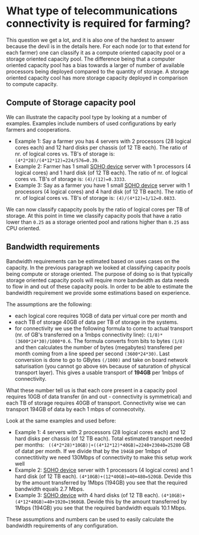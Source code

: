 # What type of telecommunications connectivity is required for farming?

This question we get a lot, and it is also one of the hardest to answer because the devil is in the details here. For each node (or to that extend for each farmer) one can classify it as a compute oriented capacity pool or a storage oriented capacity pool. The difference being that a computer oriented capacity pool has a bias towards a larger of number of available processors being deployed compared to the quantity of storage. A storage oriented capacity cool has more storage capacity deployed in comparison to compute capacity.

## Compute of Storage capacity pool

We can illustrate the capacity pool type by looking at a number of examples.  Examples include numbers of used configurations by early farmers and cooperations.
- Example 1:  Say a farmer you has 4 servers with 2 processors (28 logical cores each) and 12 hard disks per chassis (of 12 TB each).  The ratio of nr. of logical cores vs. TB's of storage is: ```(4*2*28)/(4*12*12)=224/576=0.39```.
- Example 2:  Farmer has 1 small [SOHO device](https://bettertoken.shop/product/sn1-soho-node-server/) server with 1 processors (4 logical cores) and 1 hard disk (of 12 TB each).  The ratio of nr. of logical cores vs. TB's of storage is: ```(4)/(12)=0.3333```.
- Example 3:  Say as a farmer you have 1 small [SOHO device](https://bettertoken.shop/product/sn1-soho-node-server/) server with 1 processors (4 logical cores) and 4 hard disk (of 12 TB each).  The ratio of nr. of logical cores vs. TB's of storage is: ```(4)/(4*12)=1/12=0.0833```.

We can now classify capapcity pools by the ratio of logical cores per TB of storage. At this point in time we classify capacity pools that have a ratio lower than ```0.25```  as a storage oriented pool and rations higher than ```0.25``` ass CPU oriented.

## Bandwidth requirements

Bandwidth requirements can be estimated based on uses cases on the capacity.  In the previous paragraph we looked at classifying capacity pools being compute or storage oriented.  The purpose of doing so is that typically storage oriented capacity pools will require more bandwidth as data needs to flow in and out of these capacity pools.  In order to be able to estimate the bandwidth requirement we provide some estimations based on experience.

The assumptions are the following:
- each logical core requires 10GB of data per virtual core per month and
- each TB of storage 40GB of data per TB of storage in the systems.
- for connectivity we use the following formula to come to actual transport (nr. of GB's transferred on a 1mbps connectivity line): ```(1/8)*(3600*24*30)/1000*0.6```.  The formula converts from bits to bytes ```(1/8)``` and then calculates the number of bytes (megabytes) transfered per month coming from a line speed per second ```(3600*24*30)```.  Last conversion is done to go to GBytes ```(/1000)``` and take on board network saturisation (you cannot go above ```60%``` because of saturation of physical transport layer).  This gives a usable transport of **194GB** per 1mbps of connectivity.

What these number tell us is that each core present in a capacity pool requires 10GB of data transfer (in and out - connectivity is symmetrical) and each TB of storage requires 40GB of transport.  Connectivity wise we can transport 194GB of data by each 1 mbps of connecotvity.

Look at the same examples and used before:

- Example 1: 4 servers with 2 processors (28 logical cores each) and 12 hard disks per chassis (of 12 TB each).  Total estimated transport needed per months: ``` ((4*2*28)*10GB)|+((4*12*12)*40GB)=2240+23040=25280``` GB of datat per month.  If we divide that by the ```194GB``` per 1mbps of connectitivity we need 130Mbps of connectivity to make this setup work well
- Example 2:  [SOHO device](https://bettertoken.shop/product/sn1-soho-node-server/) server with 1 processors (4 logical cores) and 1 hard disk (of 12 TB each).  ```(4*10GB)+(12*40GB)=40+480=520GB```. Devide this by the amount transferred by 1Mbps (194GB) you see that the required bandwidth equals 2.7 Mbps.
- Example 3:  [SOHO device](https://bettertoken.shop/product/sn1-soho-node-server/) with 4 hard disks (of 12 TB each).  ```(4*10GB)+(4*12*40GB)=40+1920=1960GB```. Devide this by the amount transferred by 1Mbps (194GB) you see that the required bandwidth equals 10.1 Mbps.

These assumptions and numbers can be used to easily calculate the bandwidth requirements of any configuration.
